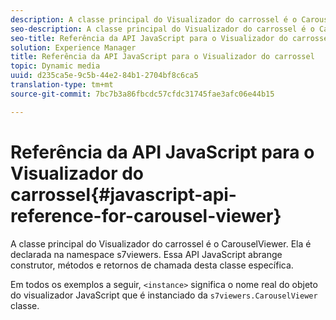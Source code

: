 ```yaml
---
description: A classe principal do Visualizador do carrossel é o CarouselViewer. Ela é declarada na namespace s7viewers. Essa API JavaScript abrange construtor, métodos e retornos de chamada desta classe específica.
seo-description: A classe principal do Visualizador do carrossel é o CarouselViewer. Ela é declarada na namespace s7viewers. Essa API JavaScript abrange construtor, métodos e retornos de chamada desta classe específica.
seo-title: Referência da API JavaScript para o Visualizador do carrossel
solution: Experience Manager
title: Referência da API JavaScript para o Visualizador do carrossel
topic: Dynamic media
uuid: d235ca5e-9c5b-44e2-84b1-2704bf8c6ca5
translation-type: tm+mt
source-git-commit: 7bc7b3a86fbcdc57cfdc31745fae3afc06e44b15

---
```



# Referência da API JavaScript para o Visualizador do carrossel{#javascript-api-reference-for-carousel-viewer}

A classe principal do Visualizador do carrossel é o CarouselViewer. Ela é declarada na namespace s7viewers. Essa API JavaScript abrange construtor, métodos e retornos de chamada desta classe específica.

Em todos os exemplos a seguir, `<instance>` significa o nome real do objeto do visualizador JavaScript que é instanciado da `s7viewers.CarouselViewer` classe.

